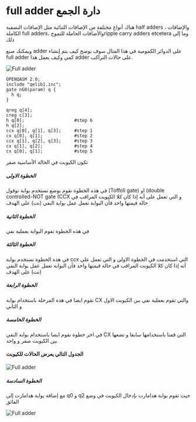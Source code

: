 # full adder  دارة الجمع

هناك أنواع مختلفة من الإضافات الثنائية مثل الإضافات النصفية half adders ، والإضافات الكاملة full adders، والأضافات الحاملة للتموجripple carry adders etcetera وما إلى ذلك

<!-- هنا يوجد Herfs يجب اضافتها -->

ويمكنك صنع adder  على الدوائر الكمومية 
في هذا المثال سوف نوضح كيف يتم إنشاء full adder كمي وكيف يعمل هذا adder على حالات التراكب.




![Full adder](~/images/fullAdder2.png)
```
OPENQASM 2.0;
include "qelib1.inc";
gate nG0(param) q {
  h q;
}

qreg q[4];
creg c[3];
h q[0];                   #step 6
h q[2];
ccx q[0], q[1], q[3];     #step 1
cx q[0], q[1];            #step 2
ccx q[1], q[2], q[3];     #step 3
cx q[1], q[2];            #step 4
cx q[0], q[1];            #step 5
```
تكون الكيوبت في الحالة الأساسية صفر 

##### الخطوة الاولى
في هذه الخطوة نقوم بوضع 
نستخدم بوابة  توفول (Toffoli gate) او (double controlled-NOT gate (CCX 
و التي تعمل على أنه إذا كان كلا الكيوبت المراقب في حالة قيمتها  واحد فأن البوابة تعمل عمل بوابة النفي (نت) على الهدف  

##### الخطوة الثانية
في هذه الخطوة تقوم البوابة بعملية نفي 

##### الخطوة الثالثة
في هذه الخطوة نستخدم بوابة ccx التي استخدمت في الخطوة الاولى و التي تعمل على أنه إذا كان كلا الكيوبت المراقب في حالة قيمتها  واحد فأن البوابة تعمل عمل بوابة النفي (نت) على الهدف  

##### الخطوة الرابعة
نقوم ايضا في هذه المرحلة باستخدام بوابة CX والتي تقوم بعملية نفي بين الكيوبت الاول و الثاني 
##### الخطوة الخامسة
في اخر خطوة نقوم ايضا باستخدام بوابة النفي CX التي قمنا باستخدامها سابقا و نضعها بين الكيوبت صفر و واحد 

#### الجدول التالي يعرض الحالات للكيوبت 
![Full adder](~/images/fullAdder3.png)

##### الخطوة السادسة
مع إضافة بوابة هدامارت إلى  q0 و q2 
حيث تقوم بوابة هدامارت بإدخال الكيوبت في وضع الفائق 

![Full adder](~/images/fullAdder4.png)
